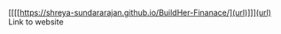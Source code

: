 [[[[https://shreya-sundararajan.github.io/BuildHer-Finanace/](url)]]](url)
Link to website
<!---
Shreya-Sundararajan/Shreya-Sundararajan is a ✨ special ✨ repository because its `README.md` (this file) appears on your GitHub profile.
You can click the Preview link to take a look at your changes.
--->
